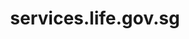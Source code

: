 ---
layout: homepage
title: services.life.gov.sg
favicon: /images/lifesg_fav.ico
image: /images/lifesg-logo.jpg
permalink: /
sections:
    - hero:
        title: 
        subtitle: 
        background: https://images.unsplash.com/photo-1436775423025-9233051c49d4?ixlib=rb-1.2.1&ixid=eyJhcHBfaWQiOjEyMDd9&auto=format&fit=crop&w=1567&q=80
        dropdown:
            title: Find the services you need, faster.
            options:
              - title: Get Digitally Ready
                url: /government-services/get-digitally-ready/overview/
              - title: Get Support
                url: https://articles.life.gov.sg/financial-support-workers-self-employed/
              - title: Buy an HDB Flat
                url: /government-services/buy-hdb/
              - title: Sell an HDB Flat
                url: /government-services/sell-hdb/
              - title: Move Into A New Flat
                url: /government-services/move-in/
              - title: Plan for Retirement
                url: /government-services/plan-for-retirement/overview/
              - title: Plan my Legacy
                url: /government-services/plan-legacy/overview/
              - title: Stay Healthy
                url: /government-services/stay-healthy/overview/
    - infopic:
        title: Do more on the LifeSG APp
        image: /images/life-sg-qr-code.jpg
        alt: Download LifeSG Mobile QR code
        description: Access government services on the go
        button: Install now
        url: https://go.life.gov.sg/tgzE
---